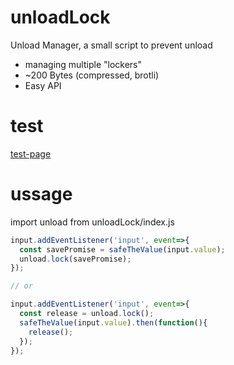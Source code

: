 # unloadLock
Unload Manager, a small script to prevent unload
- managing multiple "lockers"
- ~200 Bytes (compressed, brotli)
- Easy API

# test

<a href="https://raw.githack.com/nuxodin/unloadLock/main/test.html">test-page</a>


# ussage

import unload from unloadLock/index.js

```js
input.addEventListener('input', event=>{
  const savePromise = safeTheValue(input.value);
  unload.lock(savePromise);
});

// or

input.addEventListener('input', event=>{
  const release = unload.lock();
  safeTheValue(input.value).then(function(){
    release();
  });
});
```
